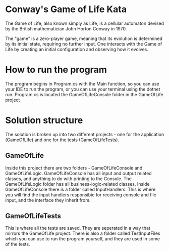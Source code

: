 # Conway's Game of Life Kata
The Game of Life, also known simply as Life, is a cellular automaton devised by the British mathematician John Horton Conway in 1970.

The "game" is a zero-player game, meaning that its evolution is determined by its initial state, requiring no further input. One interacts with the Game of Life by creating an initial configuration and observing how it evolves.

# How to run the program
The program begins in Program.cs with the Main function, so you can use your IDE to run the program, or you can use your terminal using the dotnet run. Program.cs is located the GameOfLifeConsole folder in the GameOfLife project

# Solution structure
The solution is broken up into two different projects - one for the application (GameOfLife) and one for the tests (GameOfLifeTests).
## GameOfLife
Inside this project there are two folders - GameOfLifeConsole and GameOfLifeLogic. GameOfLifeConsole has all input and output related classes, and anything to do with printing to the Console. The GameOfLifeLogic folder has all business-logic-related classes. Inside GameOfLifeConsole there is a folder called InputHandlers. This is where you will find the input handlers responsibie for receiving console and file input, and the interface they inherit from.
## GameOfLifeTests
This is where all the tests are saved. They are seperated in a way that mirrors the GameOfLife project. There is also a folder called TestInputFiles which you can use to run the program yourself, and they are used in some of the tests.
